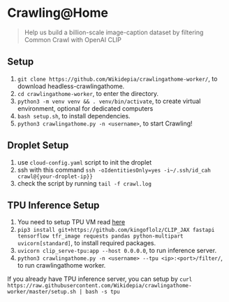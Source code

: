 # Crawling@Home

> Help us build a billion-scale image-caption dataset by filtering Common Crawl with OpenAI CLIP

## Setup

1. `git clone https://github.com/Wikidepia/crawlingathome-worker/`, to download headless-crawlingathome.
2. `cd crawlingathome-worker`, to enter the directory.
3. `python3 -m venv venv && . venv/bin/activate`, to create virtual environment, optional for dedicated computers
4. `bash setup.sh`, to install dependencies.
5. `python3 crawlingathome.py -n <username>`, to start Crawling!

## Droplet Setup

1. use `cloud-config.yaml` script to init the droplet
2. ssh with this command `ssh -oIdentitiesOnly=yes -i~/.ssh/id_cah crawl@{your-droplet-ip}}`
3. check the script by running `tail -f crawl.log`

## TPU Inference Setup

1. You need to setup TPU VM read [here](https://cloud.google.com/tpu/docs/jax-quickstart-tpu-vm)
2. `pip3 install git+https://github.com/kingoflolz/CLIP_JAX fastapi tensorflow tfr_image requests pandas python-multipart uvicorn[standard]`, to install required packages.
3. `uvicorn clip_serve-tpu:app --host 0.0.0.0`, to run inference server.
4. `python3 crawlingathome.py -n <username> --tpu <ip>:<port>/filter/`, to run crawlingathome worker.

If you already have TPU inference server, you can setup by `curl https://raw.githubusercontent.com/Wikidepia/crawlingathome-worker/master/setup.sh | bash -s tpu`

